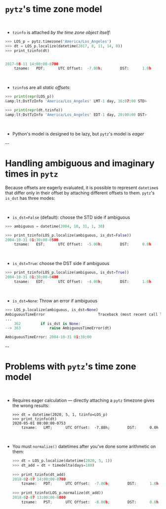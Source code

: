 # `pytz`'s time zone model
<br/>

* `tzinfo` is attached *by the time zone object itself*:

```python
>>> LOS_p = pytz.timezone('America/Los_Angeles')
>>> dt = LOS_p.localize(datetime(2017, 8, 11, 14, 0))
>>> print_tzinfo(dt)


2017-08-11 14:00:00-0700
    tzname:   PDT;      UTC Offset:  -7.00h;        DST:      1.0h
```
<br/>

* `tzinfo`s are all *static offsets*:

```python
>>> print(repr(LOS_p))
&amp;lt;DstTzInfo 'America/Los_Angeles' LMT-1 day, 16:07:00 STD>

>>> print(repr(dt.tzinfo))
&amp;lt;DstTzInfo 'America/Los_Angeles' EDT-1 day, 20:00:00 DST>
```

<br/>

* Python's model is designed to be lazy, but `pytz`'s model is *eager*

--

# Handling ambiguous and imaginary times in `pytz`

Because offsets are eagerly evaluated, it is possible to represent `datetime`s that differ only in their offset by attaching different offsets to them. `pytz`'s `is_dst` has three modes:

<br/>

- `is_dst=False` (default): choose the STD side if ambiguous

```python
>>> ambiguous = datetime(2004, 10, 31, 1, 30)

>>> print_tzinfo(LOS_p.localize(ambiguous, is_dst=False))
2004-10-31 01:30:00-0500
    tzname:   EST;      UTC Offset:  -5.00h;        DST:      0.0h
```
<br/>

- `is_dst=True`: choose the DST side if ambiguous

```python
>>> print_tzinfo(LOS_p.localize(ambiguous, is_dst=True))
2004-10-31 01:30:00-0400
    tzname:   EDT;      UTC Offset:  -4.00h;        DST:      1.0h
```
<br/>

- `is_dst=None`: Throw an error if ambiguous

```python
>>> LOS_p.localize(ambiguous, is_dst=None)
AmbiguousTimeError                        Traceback (most recent call last)
...
    362         if is_dst is None:
--> 363             raise AmbiguousTimeError(dt)

AmbiguousTimeError: 2004-10-31 01:30:00
```

--

# Problems with `pytz`'s time zone model
<br/>

* Requires eager calculation — directly attaching a `pytz` timezone gives the wrong results:

  ```
  >>> dt = datetime(2020, 5, 1, tzinfo=LOS_p)
  >>> print_tzinfo(dt)
  2020-05-01 00:00:00-0753
      tzname:   LMT;      UTC Offset:  -7.88h;        DST:      0.0h
  ```
  <br/>

* You must `normalize()` datetimes after you've done some arithmetic on them:
  <br/>
 
  ```python
  >>> dt = LOS_p.localize(datetime(2020, 5, 1))
  >>> dt_add = dt + timedelta(days=180)
 
  >>> print_tzinfo(dt_add)
  2018-02-07 14:00:00-0700
      tzname:   PDT;      UTC Offset:  -7.00h;        DST:      1.0h
 
  >>> print_tzinfo(LOS_p.normalize(dt_add))
  2018-02-07 13:00:00-0800
      tzname:   PST;      UTC Offset:  -8.00h;        DST:      0.0h
  ```
